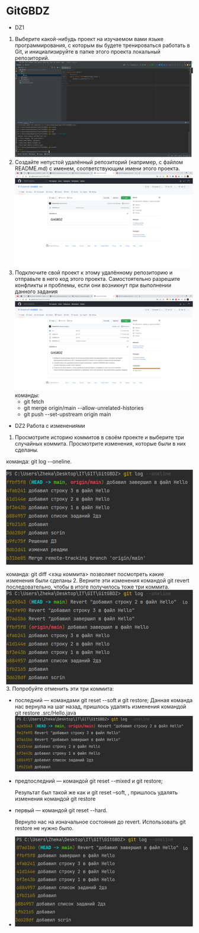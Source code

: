 # GitGBDZ
* DZ1
1. Выберите какой-нибудь проект на изучаемом вами языке программирования, с которым вы будете тренироваться работать в Git, и инициализируйте в папке этого проекта локальный репозиторий.
   ![Задание](scrin/1.png)
2. Создайте непустой удалённый репозиторий (например, с файлом README.md) с именем, соответствующим имени этого проекта.
   ![Задание](scrin/2.png)
3. Подключите свой проект к этому удалённому репозиторию и отправьте в него код этого проекта. Самостоятельно разрешите конфликты и проблемы, если они возникнут при выполнении данного задания
   ![Задание](scrin/3.png)
    команды:
   - git fetch
   - git merge origin/main --allow-unrelated-histories
   - git push --set-upstream origin main

* DZ2 Работа с изменениями


1. Просмотрите историю коммитов в своём проекте и выберите три случайных коммита. Просмотрите изменения, которые были в них сделаны.

команда: git log --oneline.

   ![Задание](scrin/4.png)

команда: git diff <хэш коммита> позволяет посмотреть какие изменения были сделаны
2. Верните эти изменения командой git revert последовательно, чтобы в итоге получилось тоже три коммита.
   ![Задание](scrin/5.png)
3. Попробуйте отменить эти три коммита:
* последний — командами git reset --soft и git restore;
  Данная команда нас вернула на шаг назад, пришлось удалять изменения командой git restore .src/Hello.java
  ![Задание](scrin/6.png)
* предпоследний — командой git reset --mixed и git restore;

  Результат был такой же как и git reset –soft, , пришлось удалять изменения командой git restore
* первый — командой git reset --hard.
  
  Вернуло нас на изначальное состояния до revert. Использовать git restore не нужно было.
  
* ![Задание](scrin/7.png)

